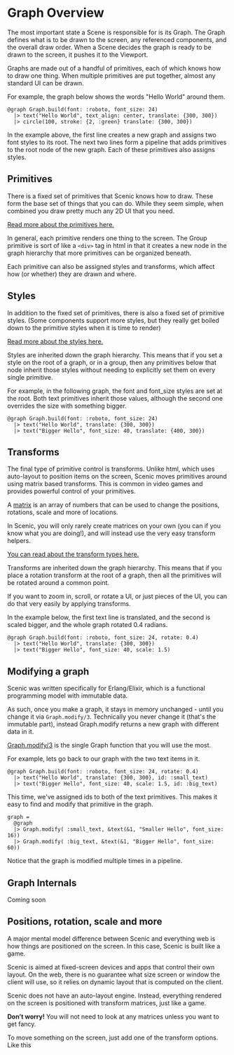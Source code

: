 # Graph Overview

The most important state a Scene is responsible for is its Graph. The Graph
defines what is to be drawn to the screen, any referenced components, and the
overall draw order. When a Scene decides the graph is ready to be drawn to the
screen, it pushes it to the Viewport.

Graphs are made out of a handful of primitives, each of which knows how to draw
one thing. When multiple primitives are put together, almost any standard UI can be drawn.

For example, the graph below shows the words "Hello World" around them.

    @graph Graph.build(font: :roboto, font_size: 24)
      |> text("Hello World", text_align: center, translate: {300, 300})
      |> circle(100, stroke: {2, :green} translate: {300, 300})

In the example above, the first line creates a new graph and assigns two font styles to its root. The next two lines form a pipeline that adds primitives to the root
node of the new graph. Each of these primitives also assigns styles.

## Primitives

There is a fixed set of primitives that Scenic knows how to draw. These form the base set of things that you can do. While they seem simple, when combined you draw pretty much any 2D UI that you need.

[Read more about the primitives here.](overview_primitives.html)

In general, each primitive renders one thing to the screen. The Group primitive is
sort of like a `<div>` tag in html in that it creates a new node in the graph hierarchy that more primitives can be organized beneath.

Each primitive can also be assigned styles and transforms, which affect how (or whether) they are drawn and where.

## Styles

In addition to the fixed set of primitives, there is also a fixed set of primitive styles. (Some components support more styles, but they really get boiled down to the primitive styles when it is time to render)

[Read more about the styles here.](overview_styles.html)

Styles are inherited down the graph hierarchy. This means that if you set a style on the root of a graph, or in a group, then any primitives below that node inherit those styles without needing to explicitly set them on every single primitive.

For example, in the following graph, the font and font_size styles are set at the root. Both text primitives inherit those values, although the second one overrides the size with something bigger.

    @graph Graph.build(font: :roboto, font_size: 24)
      |> text("Hello World", translate: {300, 300})
      |> text("Bigger Hello", font_size: 40, translate: {400, 300})


## Transforms

The final type of primitive control is transforms. Unlike html, which uses auto-layout to position items on the screen, Scenic moves primitives around using matrix based transforms. This is common in video games and provides powerful control of your primitives.

A [matrix](https://en.wikipedia.org/wiki/Matrix_(mathematics)) is an array of numbers that can be used to change the positions, rotations, scale and more of locations.

In Scenic, you will only rarely create matrices on your own (you can if you know what you are doing!), and will instead use the very easy transform helpers.

[You can read about the transform types here.](overview_transforms.html)

Transforms are inherited down the graph hierarchy. This means that if you place a rotation transform at the root of a graph, then all the primitives will be rotated around a common point.

If you want to zoom in, scroll, or rotate a UI, or just pieces of the UI, you can do that very easily by applying transforms.

In the example below, the first text line is translated, and the second is scaled bigger, and the whole graph rotated 0.4 radians.

    @graph Graph.build(font: :roboto, font_size: 24, rotate: 0.4)
      |> text("Hello World", translate: {300, 300})
      |> text("Bigger Hello", font_size: 40, scale: 1.5)


## Modifying a graph

Scenic was written specifically for Erlang/Elixir, which is a functional programming model with immutable data.

As such, once you make a graph, it stays in memory unchanged - until you change it via `Graph.modify/3`. Technically you never change it (that's the immutable part), instead Graph.modify returns a new graph with different data in it.

[Graph.modify/3](Scenic.Graph.html#modify/3) is the single Graph function that you will use the most.

For example, lets go back to our graph with the two text items in it.

    @graph Graph.build(font: :roboto, font_size: 24, rotate: 0.4)
      |> text("Hello World", translate: {300, 300}, id: :small_text)
      |> text("Bigger Hello", font_size: 40, scale: 1.5, id: :big_text)

This time, we've assigned ids to both of the text primitives. This makes it easy to find and modify that primitive in the graph.

    graph =
      @graph
      |> Graph.modify( :small_text, &text(&1, "Smaller Hello", font_size: 16))
      |> Graph.modify( :big_text, &text(&1, "Bigger Hello", font_size: 60))

Notice that the graph is modified multiple times in a pipeline. 


## Graph Internals



Coming soon

## Positions, rotation, scale and more

A major mental model difference between Scenic and everything web is how things
are positioned on the screen. In this case, Scenic is built like a game.

Scenic is aimed at fixed-screen devices and apps that control their own layout.
On the web, there is no guarantee what size screen or window the client will
use, so it relies on dynamic layout that is computed on the client.

Scenic does not have an auto-layout engine. Instead, everything rendered on the
screen is positioned with transform matrices, just like a game.

**Don’t worry!** You will not need to look at any matrices unless you want to
get fancy.

To move something on the screen, just add one of the transform options. Like
this